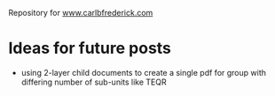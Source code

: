 Repository for www.carlbfrederick.com

# Ideas for future posts

  - using 2-layer child documents to create a single pdf for group with differing number of sub-units like TEQR
